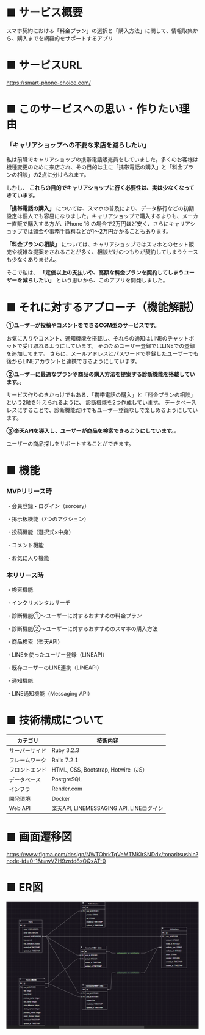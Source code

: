 # ■ サービス概要

  スマホ契約における「料金プラン」の選択と「購入方法」に関して、情報取集から、購入までを網羅的をサポートするアプリ

# ■ サービスURL
  https://smart-phone-choice.com/

# ■ このサービスへの思い・作りたい理由

### 「キャリアショップへの不要な来店を減らしたい」

  私は前職でキャリアショップの携帯電話販売員をしていました。多くのお客様は機種変更のために来店され、その目的は主に「携帯電話の購入」と「料金プランの相談」の2点に分けられます。

しかし、 **これらの目的でキャリアショップに行く必要性は、実は少なくなってきています。**

**「携帯電話の購入」** については、スマホの普及により、データ移行などの初期設定は個人でも容易になりました。キャリアショップで購入するよりも、メーカー直販で購入する方が、iPhone 16 の場合で2万円ほど安く、さらにキャリアショップでは頭金や事務手数料などが1～2万円かかることもあります。

**「料金プランの相談」** については、キャリアショップではスマホとのセット販売や複雑な提案をされることが多く、相談だけのつもりが契約してしまうケースも少なくありません。

そこで私は、 **「定価以上の支払いや、高額な料金プランを契約してしまうユーザーを減らしたい」** という思いから、このアプリを開発しました。

# ■ それに対するアプローチ（機能解説）

  **①ユーザーが投稿やコメントをできるCGM型のサービスです。**
  
  お気に入りやコメント、通知機能を搭載し、それらの通知はLINEのチャットボットで受け取れるようにしています。
  そのためユーザー登録ではLINEでの登録を追加してます。
  さらに、メールアドレスとパスワードで登録したユーザーでも後からLINEアカウントと連携できるようにしています。

  **②ユーザーに最適なプランや商品の購入方法を提案する診断機能を搭載しています。。**
  
  サービス作りのきかっけでもある、「携帯電話の購入」と「料金プランの相談」という2軸を叶えられるように、
  診断機能を2つ作成しています。
  データベースレスにすることで、診断機能だけでもユーザー登録なしで楽しめるようにしています。

  **③楽天APIを導入し、ユーザーが商品を検索できるようにしています。。**
  
  ユーザーの商品探しをサポートすることができます。

# ■ 機能

  ### MVPリリース時
  
  ・会員登録・ログイン（sorcery）
  
  ・掲示板機能（7つのアクション）
  
  ・投稿機能（選択式×中身）
  
  ・コメント機能
  
  ・お気に入り機能
  

  ### 本リリース時
  
  ・検索機能
  
  ・インクリメンタルサーチ
  
  ・診断機能①～ユーザーに対するおすすめの料金プラン
  
  ・診断機能②～ユーザーに対するおすすめのスマホの購入方法
  
  ・商品検索（楽天API）
  
  ・LINEを使ったユーザー登録（LINEAPI）
  
  ・既存ユーザーのLINE連携（LINEAPI）
  
  ・通知機能
  
  ・LINE通知機能（Messaging API）
  


# ■ 技術構成について


| カテゴリ | 技術内容 |
|---|---|
| サーバーサイド | Ruby 3.2.3 |
| フレームワーク | Rails 7.2.1 |
| フロントエンド | HTML, CSS, Bootstrap, Hotwire（JS） |
| データベース | PostgreSQL |
| インフラ | Render.com |
| 開発環境 | Docker |
| Web API | 楽天API, LINEMESSAGING API, LINEログイン |
  

# ■ 画面遷移図

  https://www.figma.com/design/NWTOhrkTqVeMTMKIrSNDdx/tonaritsushin?node-id=0-1&t=wVZH9zrdd8sOQxAT-0

# ■ ER図
  ![ER図](https://github.com/nosuke1024/tonaritsushin/blob/main/app/assets/images/ER.png)
  
  
